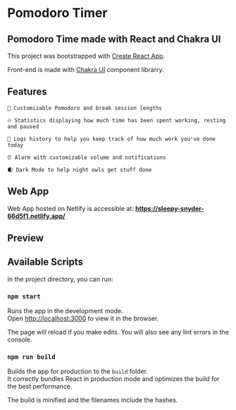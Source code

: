 # Pomodoro Timer

## Pomodoro Time made with React and Chakra UI

This project was bootstrapped with [Create React App](https://github.com/facebook/create-react-app).

Front-end is made with [Chakra UI](https://chakra-ui.com/) component librarry.

## Features

    🍅 Customizable Pomodoro and break session lengths

    🔥 Statistics displaying how much time has been spent working, resting and paused

    📖 Logs history to help you keep track of how much work you've done today

    ⏰ Alarm with customizable volume and notifications

    🌒 Dark Mode to help night owls get stuff done

## Web App

Web App hosted on Netlify is accessible at: **https://sleepy-snyder-66d5f1.netlify.app/**

## Preview

## Available Scripts

In the project directory, you can run:

### `npm start`

Runs the app in the development mode.\
Open [http://localhost:3000](http://localhost:3000) to view it in the browser.

The page will reload if you make edits. You will also see any lint errors in the console.

### `npm run build`

Builds the app for production to the `build` folder.\
It correctly bundles React in production mode and optimizes the build for the best performance.

The build is minified and the filenames include the hashes.
